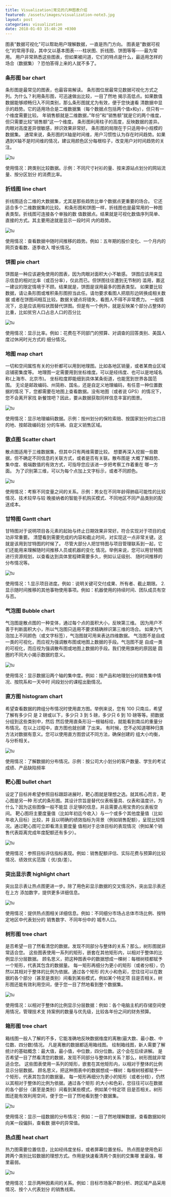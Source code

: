 ```yaml
---
title: Visualization|常见的几种图表介绍
featured: /assets/images/visualization-note3.jpg
layout: post
categories: visualization
date: 2018-01-03 15:40:20 +0300
---
```




图表"数据可视化"可以帮助用户理解数据，一直是热门方向。
图表是"数据可视化"的常用手段，其中又以基本图表----柱状图、折线图、饼图等等----最为常用。
用户非常熟悉这些图表，但如果被问道，它们的特点是什么，最适用怎样的场合（数据集）？恐怕答得上来的人就不多了。

### 条形图 bar chart

条形图是最常见的图表，也最容易解读。
条形图位居最常见数据可视化方式之列。为什么？利用条形图，可迅速做出比较，一目了然地
揭示高低点。如果数值数据能够顺畅归入不同类别，那么条形图就尤为有效，便于您快速看
清数据中显示的趋势。它的适用场合是二维数据集（每个数据点包括两个值x和y），但只有一个维度需要比较。
年销售额就是二维数据，”年份”和”销售额”就是它的两个维度，但只需要比较”销售额”这一个维度。
条形图利用柱子的高度，反映数据的差异。肉眼对高度差异很敏感，辨识效果非常好。
条形图的局限在于只适用中小规模的数据集。
通常来说，条形图的X轴是时间维，用户习惯性认为存在时间趋势。如果遇到X轴不是时间维的情况，建议用颜色区分每根柱子，改变用户对时间趋势的关注。

![tu](/assets/images/visualization-note3-pic1.jpg)

使用情况：跨类别比较数据。示例：不同尺寸衬衫的量、按来源站点划分的网站流量、按分区划分
的消费比率。

### 折线图 line chart

折线图适合二维的大数据集，尤其是那些趋势比单个数据点更重要的场合。
它还适合多个二维数据集的比较。
和条形图和饼图一样，折线图也是最常用的一种图表类型。折线图可连接各个单独的数
值数据点。结果就是可视化数值序列简单、直接的方式。其主要用途就是显示一段时间
内的趋势。

![tu](/assets/images/visualization-note3-pic2.jpg)

使用情况：查看数据中随时间推移的趋势。例如：五年期的股价变化、一个月内的网页查看数、逐季收入 增长情况。

### 饼图 pie chart

饼图是一种应该避免使用的图表，因为肉眼对面积大小不敏感。
饼图应该用来显示信息的相对比率（或百分率），仅此而已。但饼图往往遭到无节制的
滥用，置这一建议的限定情境于不顾。结果就是，饼图是误用最多的图表类型。
如果要比较数据，请让条形图或堆积条形图担当此任。请勿要求看图人把扇形边转换成相关数据
或者在饼图间相互比较。数据关键点将错失，看图人不得不非常费力。 
一般情况下，总是应该用柱状图替代饼图。但是有一个例外，就是反映某个部分占整体的比重，比如贫穷人口占总人口的百分比

![tu](/assets/images/visualization-note3-pic3.jpg)

使用情况：显示比率。例如：花费在不同部门的预算、对调查的回答类别、美国人度过休闲时光方式的 细分情况。

### 地图 map chart

一切和空间属性有关的分析都可以用到地理图。比如各地区销量，或者某商业区域店铺密集度等。
地理图一定需要用到坐标维度。可以是经纬度、也可以是地域名称(上海市、北京市)。
坐标粒度即能细到具体某条街道，也能宽到世界各国范围。
无论是邮政编码、州简称、国名，还是自定义地理编码，有任意一种位置数据的情况
下，您都需要在地图上查看数据。没有地图（或者说 GPS）的情况下，您不会离开家找
新餐馆吧？因此，要从数据获取同样信息丰富的图景。

![tu](/assets/images/visualization-note3-pic4.jpg)

使用情况：显示地理编码数据。示例：按州划分的保险索赔、按国家划分的出口目的地、按邮政编码划
分的车祸、自定义销售区域。

### 散点图  Scatter chart

散点图适用于三维数据集，但其中只有两维需要比较。
想要再深入挖掘一些数据，但不确定不同信息的关联方式，或者是否有关联。散布图是
大概了解趋势、集中度、极端数值的有效方式，可指导您应该进一步把考察工作着重在
哪一方面。
为了识别第三维，可以为每个点加上文字标示，或者不同颜色。

![tu](/assets/images/visualization-note3-pic5.jpg)

使用情况：考察不同变量之间的关系。示例：男女在不同年龄得肺癌可能性的比较情况、技术较早与较
晚接纳者的智能手机购买模式、不同地区不同产品类别的配送成本。

### 甘特图   Gantt chart

甘特图对于说明项目各元素的起始与终止日期效果非常好。符合实现对于项目的成功非常重要。
清楚看到需要完成的内容和截止时间，对实现这一点非常关键。这就是该用到甘特图的时候了。
尽管大部分人把甘特图与项目管理联系到一起，它们还能用来理解随时间推移人员或机器的变化
情况。举例来说，您可以用甘特图进行资源规划，以查看达到具体里程碑需要多久，例如认证级别、
随时间推移的分布情况等。

![tu](/assets/images/visualization-note3-pic6.jpg)

使用情况：1.显示项目进度。例如：说明关键可交付成果、所有者、截止期限。
2.显示随时间推移的其他事物使用事项。例如：机器使用的持续时间、团队成员有空与否。

### 气泡图  Bubble chart

气泡图是散点图的一种变体，通过每个点的面积大小，反映第三维。
因为用户不善于判断面积大小，所以气泡图只适用不要求精确辨识第三维的场合。
如果为气泡加上不同颜色（或文字标签），气泡图就可用来表达四维数据。
气泡图不是自成一类的可视化，而应视为强调散布图或地图上数据的手段。气泡图不是
自成一类的可视化，而应视为强调散布图或地图上数据的手段。我们使用旗袍的原因是
圆圈的不同大小揭示数据的意义。

![tu](/assets/images/visualization-note3-pic7.jpg)

使用情况：显示数据沿两个轴的集中度。例如：按产品和地理划分的销售集中情况、按院系和一天中时
间段划分的课程出勤情况。

### 直方图  histogram chart

希望查看数据的跨组分布情况时使用直方图。举例来说，您有 100 只南瓜，希望了解有多少只
是 2 磅或以下，多少只 3 到 5 磅，多少只 6 到 10 磅等等。把数据分组到这些类别中，然后
然后使用直条形沿一根轴标绘，就能看到南瓜的重量分布情况。在以上过程中，直方图也就创建
了出来。
有时候，您不必知道哪种归类方法对数据有意义。您可以使用直方图尝试不同方法，确保创建的
组大小均衡，与分析相关。 

![tu](/assets/images/visualization-note3-pic8.jpg)

使用情况：了解数据的分布情况。示例：按公司大小划分的客户数量、学生的考试成绩、产品缺陷频率 

### 靶心图  bullet chart

设定了目标并希望参照目标跟踪进展时，靶心图就是理想之选。就其核心而言，靶心图是另一种
形式的条形图。其设计宗旨是替代仪表板量具、仪表和温度计。为什么？因为这些图像一般不能显
示足够的信息，并且需要占用宝贵的仪表板空间。
靶心图将主要度量值（比如年初迄今收入）与一个或多个其他度量值（比如年收入目标）比较，并
且以明确的绩效指标为背景（例如销售配额），呈现比较情况。通过靶心图可立即看清主要度量
值相对于总体目标的表现情况（例如某个销售代表距离完成年度配额还有多少）。 

![tu](/assets/images/visualization-note3-pic9.jpg)

使用情况：参照目标评估指标表现。例如：销售配额评估、实际花费与预算的比较情况、绩效优劣范围（
优/良/差）。

### 突出显示表  highlight chart

突出显示表让热点图更进一步。除了用色彩显示数据的交叉情况外，突出显示表还在上方
添加数字，提供更多详细信息。

![tu](/assets/images/visualization-note3-pic10.jpg)

使用情况：提供热点图相关详细信息。例如：不同细分市场占总体市场比例、按特定地区中代表划分的
销售数字、不同年份中的 城市人口。

### 树形图  tree chart

是否希望一目了然看清您的数据，发现不同部分与整体的关系？那么，树形图就非常适合您。
这些图表使用一系列的矩形，嵌套在其他矩形内，以相对于整体的比例显示分层数据。
顾名思义，把这种图表中的数据想成一棵树：每根树枝都赋予一个矩形，代表其包含的数据量。
每一矩形再细分为更小的矩形（或者分枝），仍然以其相对于整体的比例为依据。通过各个矩形
的大小和色彩，您往往可以在数据的各个部分（甚至是类别）间看到某些模式，例如某个特定项
目是否相关。树形图还能有效利用空间，便于您一目了然地看到整个数据集。

![tu](/assets/images/visualization-note3-pic11.jpg)

使用情况：以相对于整体的比例显示分层数据：例如：各个电脑主机的存储空间使用情况，管理技术支
持案例的数量与优先级，比较各年份之间的财务预算。

### 箱形图  tree chart

箱线图一般人了解的不多，它能准确地反映数据维度的离散(最大数、最小数、中位数、四分数)情况。
凡是离散的数据都适用箱线图。
绘制箱线图，新人需要了解统计的基础概念：最大值，最小值，中位数，四分位数。这个会在后续讲解。
是否希望一目了然看清您的数据，发现不同部分与整体的关系？那么，树形图就非常适合您。
这些图表使用一系列的矩形，嵌套在其他矩形内，以相对于整体的比例显示分层数据。
顾名思义，把这种图表中的数据想成一棵树：每根树枝都赋予一个矩形，代表其包含的数据量。
每一矩形再细分为更小的矩形（或者分枝），仍然以其相对于整体的比例为依据。通过各个矩形
的大小和色彩，您往往可以在数据的各个部分（甚至是类别）间看到某些模式，例如某个特定项
目是否相关。树形图还能有效利用空间，便于您一目了然地看到整个数据集。

![tu](/assets/images/visualization-note3-pic12.jpg)

使用情况：显示一组数据的分布情况：例如：一目了然地理解数据，查看数据如何向某一段偏斜，查看数
据中的异常值。

### 热点图 heat chart

热力图需要位置信息，比如经纬度坐标，或者屏幕位置坐标。
热点图是使用色彩跨两个类别比较数据的理想方式。作用是快速看清两个类别的交集哪
里最强，哪里最弱。

![tu](/assets/images/visualization-note3-pic13.jpg)

使用情况：显示两种因素间的关系。例如：目标市场客户群分析、跨区域产品采用情况、按个人代表划分
的销售线索。